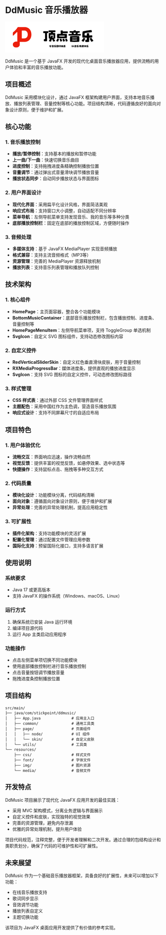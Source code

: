 # DdMusic 音乐播放器
![headerPic.png](doc/headerPic.png)

DdMusic 是一个基于 JavaFX 开发的现代化桌面音乐播放器应用，提供流畅的用户体验和丰富的音乐播放功能。

## 项目概述

DdMusic 采用模块化设计，通过 JavaFX 框架构建用户界面，支持本地音乐播放、播放列表管理、音量控制等核心功能。项目结构清晰，代码遵循良好的面向对象设计原则，便于维护和扩展。

## 核心功能

### 1. 音乐播放控制
- **播放/暂停控制**：支持基本的播放和暂停功能
- **上一曲/下一曲**：快速切换音乐曲目
- **进度控制**：支持拖拽进度条精确控制播放位置
- **音量调节**：通过弹出式音量滑块调节播放音量
- **播放状态同步**：自动同步播放状态与界面图标

### 2. 用户界面设计
- **现代化界面**：采用扁平化设计风格，界面简洁美观
- **响应式布局**：支持窗口大小调整，自动适配不同分辨率
- **菜单导航**：左侧导航菜单支持发现音乐、我的音乐等多种分类
- **底部播放控制栏**：固定在底部的播放控制区域，方便随时操作

### 3. 音频处理
- **多媒体支持**：基于 JavaFX MediaPlayer 实现音频播放
- **格式兼容**：支持主流音频格式（MP3等）
- **资源管理**：完善的 MediaPlayer 资源释放机制
- **播放列表**：支持音乐列表管理和播放队列控制

## 技术架构

### 1. 核心组件
- **HomePage**：主页面容器，整合各个功能模块
- **BottomMusicContainer**：底部音乐播放控制栏，包含播放控制、进度条、音量控制等
- **HomePageMenuItem**：左侧导航菜单项，支持 ToggleGroup 单选机制
- **SvgIcon**：自定义 SVG 图标组件，支持动态修改图标内容

### 2. 自定义控件
- **RedVerticalSliderSkin**：自定义红色垂直滑块皮肤，用于音量控制
- **RXMediaProgressBar**：媒体进度条，提供直观的播放进度显示
- **SvgIcon**：支持 SVG 图标的自定义控件，可动态修改图标路径

### 3. 样式管理
- **CSS 样式表**：通过外部 CSS 文件管理界面样式
- **主题配色**：采用中国红作为主色调，营造音乐播放氛围
- **响应式设计**：支持不同屏幕尺寸的自适应布局

## 项目特色

### 1. 用户体验优化
- **流畅交互**：界面响应迅速，操作流畅自然
- **视觉反馈**：提供丰富的视觉反馈，如悬停效果、选中状态等
- **快捷操作**：支持鼠标点击、拖拽等多种交互方式

### 2. 代码质量
- **模块化设计**：功能模块分离，代码结构清晰
- **面向对象**：遵循面向对象设计原则，便于维护和扩展
- **异常处理**：完善的异常处理机制，提高应用稳定性

### 3. 可扩展性
- **插件化架构**：支持功能模块的灵活扩展
- **配置化管理**：通过配置文件管理应用参数
- **国际化支持**：预留国际化接口，支持多语言扩展

## 使用说明

### 系统要求
- Java 17 或更高版本
- 支持 JavaFX 的操作系统（Windows、macOS、Linux）

### 运行方式
1. 确保系统已安装 Java 运行环境
2. 编译项目源代码
3. 运行 App 主类启动应用程序

### 功能操作
- 点击左侧菜单项切换不同功能模块
- 使用底部播放控制栏进行音乐播放控制
- 点击音量按钮调节播放音量
- 拖拽进度条控制播放位置

## 项目结构

```
src/main/
├── java/com/stickpoint/ddmusic/
│   ├── App.java              # 应用主入口
│   ├── common/               # 通用工具类
│   ├── page/                 # 页面组件
│   │   ├── node/             # UI 组件
│   │   └── skin/             # 自定义皮肤
│   └── utils/                # 工具类
└── resources/
    ├── css/                  # 样式文件
    ├── font/                 # 字体文件
    ├── img/                  # 图片资源
    └── media/                # 音频文件
```


## 开发特点

DdMusic 项目展示了现代化 JavaFX 应用开发的最佳实践：
- 采用 MVC 架构模式，分离业务逻辑与界面展示
- 自定义控件和皮肤，实现独特的视觉效果
- 完善的资源管理，避免内存泄漏
- 优雅的异常处理机制，提升用户体验

项目代码规范，注释完整，便于开发者理解和二次开发。通过合理的包结构设计和类职责划分，确保了代码的可维护性和可扩展性。

## 未来展望

DdMusic 作为一个基础音乐播放器框架，具备良好的扩展性，未来可以增加以下功能：
- 在线音乐播放支持
- 歌词同步显示
- 音效调节功能
- 播放列表自定义
- 主题切换功能

该项目为 JavaFX 桌面应用开发提供了有价值的参考实现。
